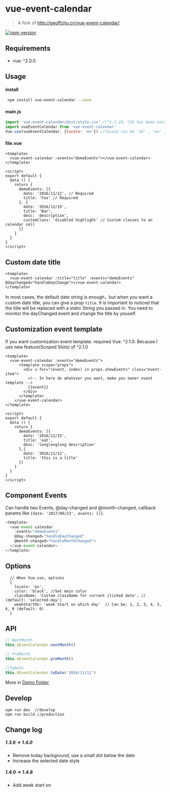 # vue-event-calendar

> A fork of http://geoffzhu.cn/vue-event-calendar/



[![npm version](https://img.shields.io/npm/v/vue-event-calendar.svg)](https://www.npmjs.com/package/vue-event-calendar)

## Requirements
- vue: ^2.0.0

## Usage
#### install

``` sh
 npm install vue-event-calendar --save
```

#### main.js

```javascript
import 'vue-event-calendar/dist/style.css' //^1.1.10, CSS has been extracted as one file, so you can easily update it.
import vueEventCalendar from 'vue-event-calendar'
Vue.use(vueEventCalendar, {locale: 'en'}) //locale can be 'zh' , 'en' , 'es', 'pt-br', 'ja', 'ko', 'fr', 'it', 'ru', 'de', 'vi'
```

#### file.vue

```vue
<template>
  <vue-event-calendar :events="demoEvents"></vue-event-calendar>
</template>

<script>
export default {
  data () {
    return {
      demoEvents: [{
        date: '2016/11/12', // Required
        title: 'Foo' // Required
      }, {
        date: '2016/12/15',
        title: 'Bar',
        desc: 'description',
        customClass: 'disabled highlight' // Custom classes to an calendar cell
      }]
    }
  }
}
</script>
```

## Custom date title

```vue
<template>
  <vue-event-calendar :title="title" :events="demoEvents" @dayChanged="handleDayChange"></vue-event-calendar>
</template>
```

In most cases, the default date string is enough，but when you want a custom date title, you can give a prop ```title```.
It is important to noticed that the title will be replaced with a static String you passed in. You need to monitor the dayChanged event and change the title by youself.

## Customization event template
If you want customization event template. required Vue: ^2.1.0. Because I use new feature(Scoped Slots) of ^2.1.0

```vue
<template>
  <vue-event-calendar :events="demoEvents">
      <template scope="props">
        <div v-for="(event, index) in props.showEvents" class="event-item">
          <!-- In here do whatever you want, make you owner event template -->
          {{event}}
        </div>
      </template>
    </vue-event-calendar>
</template>

<script>
export default {
  data () {
    return {
      demoEvents: [{
        date: '2016/12/15',
        title: 'eat',
        desc: 'longlonglong description'
      },{
        date: '2016/11/12',
        title: 'this is a title'
      }]
    }
  }
}
</script>
```

## Component Events
Can handle two Events, @day-changed and @month-changed, callback params like ``` {date: '2017/06/23', events: []} ```.

```javascript
<template>
  <vue-event-calendar
    :events="demoEvents"
    @day-changed="handleDayChanged"
    @month-changed="handleMonthChanged">
  </vue-event-calendar>
</template>
```

## Options

```
  // When Vue.use, options
  {
    locale: 'en',
    color: 'black', //Set main color
    className: 'Custom className for current clicked date', // (default: 'selected-day')
    weekStartOn: 'week Start on which day'  // Can be: 1, 2, 3, 4, 5, 6, 0 (default: 0)
  }
```

## API
```javascript
// NextMonth
this.$EventCalendar.nextMonth()
```
```javascript
// PreMonth
this.$EventCalendar.preMonth()
```
```javascript
//ToDate
this.$EventCalendar.toDate('2016/11/12')
```
More in [Demo Folder](https://github.com/GeoffZhu/vue-event-calendar/tree/master/demo)

## Develop
```
npm run dev  //develop
npm run build //production
```

## Change log

##### 1.3.6 -> 1.4.0

- Remove today background, use a small dot below the date
- Increase the selected date style

##### 1.4.0 -> 1.4.8

- Add week start on
